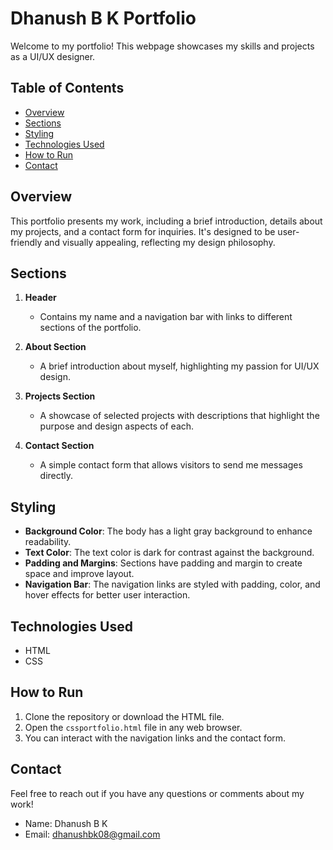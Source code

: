 # Dhanush B K Portfolio

Welcome to my portfolio! This webpage showcases my skills and projects as a UI/UX designer.

## Table of Contents
- [Overview](#overview)
- [Sections](#sections)
- [Styling](#styling)
- [Technologies Used](#technologies-used)
- [How to Run](#how-to-run)
- [Contact](#contact)

## Overview
This portfolio presents my work, including a brief introduction, details about my projects, and a contact form for inquiries. It's designed to be user-friendly and visually appealing, reflecting my design philosophy.

## Sections
1. **Header**
   - Contains my name and a navigation bar with links to different sections of the portfolio.

2. **About Section**
   - A brief introduction about myself, highlighting my passion for UI/UX design.

3. **Projects Section**
   - A showcase of selected projects with descriptions that highlight the purpose and design aspects of each.

4. **Contact Section**
   - A simple contact form that allows visitors to send me messages directly.

## Styling
- **Background Color**: The body has a light gray background to enhance readability.
- **Text Color**: The text color is dark for contrast against the background.
- **Padding and Margins**: Sections have padding and margin to create space and improve layout.
- **Navigation Bar**: The navigation links are styled with padding, color, and hover effects for better user interaction.

## Technologies Used
- HTML
- CSS

## How to Run
1. Clone the repository or download the HTML file.
2. Open the `cssportfolio.html` file in any web browser.
3. You can interact with the navigation links and the contact form.

## Contact
Feel free to reach out if you have any questions or comments about my work!

- Name: Dhanush B K
- Email: dhanushbk08@gmail.com
